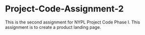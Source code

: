 # Project-Code-Assignment-2
This is the second assignment for NYPL Project Code Phase I. This assignment is to create a product landing page. 
